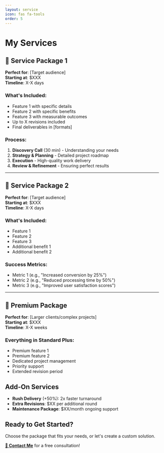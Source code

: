 ```yaml
---
layout: service
icon: fas fa-tools
order: 5
---
```


# My Services

## 🎯 Service Package 1
**Perfect for**: [Target audience]  
**Starting at**: $XXX  
**Timeline**: X-X days

### What's Included:
- Feature 1 with specific details
- Feature 2 with specific benefits  
- Feature 3 with measurable outcomes
- Up to X revisions included
- Final deliverables in [formats]

### Process:
1. **Discovery Call** (30 min) - Understanding your needs
2. **Strategy & Planning** - Detailed project roadmap
3. **Execution** - High-quality work delivery
4. **Review & Refinement** - Ensuring perfect results

---

## 💼 Service Package 2
**Perfect for**: [Target audience]  
**Starting at**: $XXX  
**Timeline**: X-X days

### What's Included:
- Feature 1
- Feature 2  
- Feature 3
- Additional benefit 1
- Additional benefit 2

### Success Metrics:
- Metric 1 (e.g., "Increased conversion by 25%")
- Metric 2 (e.g., "Reduced processing time by 50%")
- Metric 3 (e.g., "Improved user satisfaction scores")

---

## 🚀 Premium Package
**Perfect for**: [Larger clients/complex projects]  
**Starting at**: $XXX  
**Timeline**: X-X weeks

### Everything in Standard Plus:
- Premium feature 1
- Premium feature 2
- Dedicated project management
- Priority support
- Extended revision period

## Add-On Services
- **Rush Delivery** (+50%): 2x faster turnaround
- **Extra Revisions**: $XX per additional round
- **Maintenance Package**: $XX/month ongoing support

## Ready to Get Started?

Choose the package that fits your needs, or let's create a custom solution.

[**📧 Contact Me**](mailto:your-email@example.com) for a free consultation!